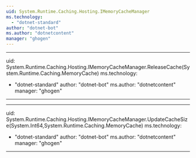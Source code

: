 ```yaml
---
uid: System.Runtime.Caching.Hosting.IMemoryCacheManager
ms.technology: 
  - "dotnet-standard"
author: "dotnet-bot"
ms.author: "dotnetcontent"
manager: "ghogen"
---
```


---
uid: System.Runtime.Caching.Hosting.IMemoryCacheManager.ReleaseCache(System.Runtime.Caching.MemoryCache)
ms.technology: 
  - "dotnet-standard"
author: "dotnet-bot"
ms.author: "dotnetcontent"
manager: "ghogen"
---

---
uid: System.Runtime.Caching.Hosting.IMemoryCacheManager.UpdateCacheSize(System.Int64,System.Runtime.Caching.MemoryCache)
ms.technology: 
  - "dotnet-standard"
author: "dotnet-bot"
ms.author: "dotnetcontent"
manager: "ghogen"
---
